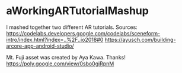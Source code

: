 # aWorkingARTutorialMashup
I mashed together two different AR tutorials.
Sources:
https://codelabs.developers.google.com/codelabs/sceneform-intro/index.html?index=..%2F..io2018#0
https://ayusch.com/building-arcore-app-android-studio/

Mt. Fuji asset was created by Aya Kawa. Thanks!
https://poly.google.com/view/0sbo0giRpnM
